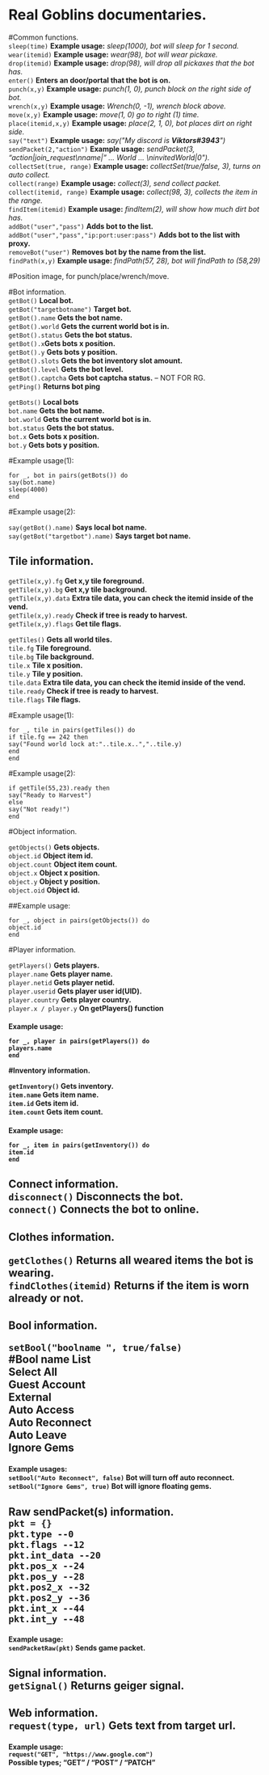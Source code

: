 <h1 class="code-line" data-line-start=0 data-line-end=1 ><a id="Real_Goblins_documentaries_0"></a>Real Goblins documentaries.</h1>
<p class="has-line-data" data-line-start="2" data-line-end="21">#Common functions.<br>
<code>sleep(time)</code>  <strong>Example usage:</strong> <em>sleep(1000), bot will sleep for 1 second.</em><br>
<code>wear(itemid)</code>  <strong>Example usage:</strong> <em>wear(98), bot will wear pickaxe.</em><br>
<code>drop(itemid)</code> <strong>Example usage:</strong> <em>drop(98), will drop all pickaxes that the bot has.</em><br>
<code>enter()</code>  <strong>Enters an door/portal that the bot is on.</strong><br>
<code>punch(x,y)</code> <strong>Example usage:</strong> <em>punch(1, 0), punch block on the right side of bot.</em><br>
<code>wrench(x,y)</code> <strong>Example usage:</strong> <em>Wrench(0, -1), wrench block above.</em><br>
<code>move(x,y)</code> <strong>Example usage:</strong> <em>move(1, 0) go to right (1) time.</em><br>
<code>place(itemid,x,y)</code> <strong>Example usage:</strong> <em>place(2, 1, 0), bot places dirt on right side.</em><br>
<code>say(&quot;text&quot;)</code> <strong>Example usage:</strong> <em>say(&quot;My discord is <strong>Viktors#3943</strong>&quot;)</em><br>
<code>sendPacket(2,&quot;action&quot;)</code> <strong>Example usage:</strong> <em>sendPacket(3, “action|join_request\nname|” … World … \ninvitedWorld|0&quot;).</em><br>
<code>collectSet(true, range)</code>  <strong>Example usage:</strong> <em>collectSet(true/false, 3), turns on auto collect.</em><br>
<code>collect(range)</code>  <strong>Example usage:</strong> <em>collect(3), send collect packet.</em><br>
<code>collect(itemid, range)</code>  <strong>Example usage:</strong> <em>collect(98, 3), collects the item in the range.</em><br>
<code>findItem(itemid)</code> <strong>Example usage:</strong> <em>findItem(2), will show how much dirt bot has.</em><br>
<code>addBot(&quot;user&quot;,&quot;pass&quot;)</code> <strong>Adds bot to the list.</strong><br>
<code>addBot(&quot;user&quot;,&quot;pass&quot;,&quot;ip:port:user:pass&quot;)</code> <strong>Adds bot to the list with proxy.</strong><br>
<code>removeBot(&quot;user&quot;)</code> <strong>Removes bot by the name from the list.</strong><br>
<code>findPath(x,y)</code> <strong>Example usage:</strong> <em>findPath(57, 28), bot will findPath to (58,29)</em></p>
<p class="has-line-data" data-line-start="22" data-line-end="24">#Position image, for punch/place/wrench/move.<br>
<img src="https://cdn.discordapp.com/attachments/1009152912628404266/1120072679651819530/IMG_9451.png" alt=""></p>
<p class="has-line-data" data-line-start="25" data-line-end="37">#Bot information.<br>
<code>getBot()</code> <strong>Local bot.</strong><br>
<code>getBot(&quot;targetbotname&quot;)</code> <strong>Target bot.</strong><br>
<code>getBot().name</code> <strong>Gets the bot name.</strong><br>
<code>getBot().world</code> <strong>Gets the current world bot is in.</strong><br>
<code>getBot().status</code> <strong>Gets the bot status.</strong><br>
<code>getBot().x</code><strong>Gets bots x position.</strong><br>
<code>getBot().y</code> <strong>Gets bots y position.</strong><br>
<code>getBot().slots</code> <strong>Gets the bot inventory slot amount.</strong><br>
<code>getBot().level</code> <strong>Gets the bot level.</strong><br>
<code>getBot().captcha</code> <strong>Gets bot captcha status.</strong> – NOT FOR RG.<br>
<code>getPing()</code> <strong>Returns bot ping</strong></p>
<p class="has-line-data" data-line-start="38" data-line-end="44"><code>getBots()</code> <strong>Local bots</strong><br>
<code>bot.name</code>  <strong>Gets the bot name.</strong><br>
<code>bot.world</code> <strong>Gets the current world bot is in.</strong><br>
<code>bot.status</code> <strong>Gets the bot status.</strong><br>
<code>bot.x</code> <strong>Gets bots x position.</strong><br>
<code>bot.y</code> <strong>Gets bots y position.</strong></p>
<p class="has-line-data" data-line-start="45" data-line-end="46">#Example usage(1):</p>
<p class="has-line-data" data-line-start="47" data-line-end="51"><code>for _, bot in pairs(getBots()) do</code><br>
<code>say(bot.name)</code><br>
<code>sleep(4000)</code><br>
<code>end</code></p>
<p class="has-line-data" data-line-start="52" data-line-end="53">#Example usage(2):</p>
<p class="has-line-data" data-line-start="54" data-line-end="56"><code>say(getBot().name)</code> <strong>Says local bot name.</strong><br>
<code>say(getBot(&quot;targetbot&quot;).name)</code> <strong>Says target bot name.</strong></p>
<h2 class="code-line" data-line-start=57 data-line-end=58 ><a id="Tile_information_57"></a>Tile information.</h2>
<p class="has-line-data" data-line-start="59" data-line-end="64"><code>getTile(x,y).fg</code> <strong>Get x,y tile foreground.</strong><br>
<code>getTile(x,y).bg</code> <strong>Get x,y tile background.</strong><br>
<code>getTile(x,y).data</code> <strong>Extra tile data, you can check the itemid inside of the vend.</strong><br>
<code>getTile(x,y).ready</code> <strong>Check if tree is ready to harvest.</strong><br>
<code>getTile(x,y).flags</code> <strong>Get tile flags.</strong></p>
<p class="has-line-data" data-line-start="66" data-line-end="74"><code>getTiles()</code> <strong>Gets all world tiles.</strong><br>
<code>tile.fg</code> <strong>Tile foreground.</strong><br>
<code>tile.bg</code> <strong>Tile background.</strong><br>
<code>tile.x</code> <strong>Tile x position.</strong><br>
<code>tile.y</code> <strong>Tile y position.</strong><br>
<code>tile.data</code> <strong>Extra tile data, you can check the itemid inside of the vend.</strong><br>
<code>tile.ready</code> <strong>Check if tree is ready to harvest.</strong><br>
<code>tile.flags</code> <strong>Tile flags.</strong></p>
<p class="has-line-data" data-line-start="75" data-line-end="76">#Example usage(1):</p>
<p class="has-line-data" data-line-start="77" data-line-end="82"><code>for _, tile in pairs(getTiles()) do</code><br>
<code>if tile.fg == 242 then</code><br>
<code>say(&quot;Found world lock at:&quot;..tile.x..&quot;,&quot;..tile.y)</code><br>
<code>end</code><br>
<code>end</code></p>
<p class="has-line-data" data-line-start="83" data-line-end="84">#Example usage(2):</p>
<p class="has-line-data" data-line-start="85" data-line-end="90"><code>if getTile(55,23).ready then</code><br>
<code>say(&quot;Ready to Harvest&quot;)</code><br>
<code>else</code><br>
<code>say(&quot;Not ready!&quot;)</code><br>
<code>end</code></p>
<p class="has-line-data" data-line-start="91" data-line-end="92">#Object information.</p>
<p class="has-line-data" data-line-start="93" data-line-end="99"><code>getObjects()</code> <strong>Gets objects.</strong><br>
<code>object.id</code> <strong>Object item id.</strong><br>
<code>object.count</code> <strong>Object item count.</strong><br>
<code>object.x</code> <strong>Object x position.</strong><br>
<code>object.y</code> <strong>Object y position.</strong><br>
<code>object.oid</code> <strong>Object id.</strong></p>
<p class="has-line-data" data-line-start="100" data-line-end="101">##Example usage:</p>
<p class="has-line-data" data-line-start="102" data-line-end="105"><code>for _, object in pairs(getObjects()) do</code><br>
<code>object.id</code><br>
<code>end</code></p>
<p class="has-line-data" data-line-start="106" data-line-end="107">#Player information.</p>
<p class="has-line-data" data-line-start="108" data-line-end="114"><code>getPlayers()</code> <strong>Gets players.</strong><br>
<code>player.name</code> <strong>Gets player name.</strong><br>
<code>player.netid</code> <strong>Gets player netid.</strong><br>
<code>player.userid</code> <strong>Gets player user id(UID).</strong><br>
<code>player.country</code> <strong>Gets player country.</strong><br>
<code>player.x / player.y</code> <strong>On getPlayers() function</strong></p>
<h4 class="has-line-data" data-line-start="115" data-line-end="116">Example usage:</p>
<p class="has-line-data" data-line-start="117" data-line-end="120"><code>for _, player in pairs(getPlayers()) do</code><br>
<code>players.name</code><br>
<code>end</code></p>
<p class="has-line-data" data-line-start="121" data-line-end="122">#Inventory information.</p>
<p class="has-line-data" data-line-start="123" data-line-end="127"><code>getInventory()</code> <strong>Gets inventory.</strong><br>
<code>item.name</code> <strong>Gets item name.</strong><br>
<code>item.id</code> <strong>Gets item id.</strong><br>
<code>item.count</code> <strong>Gets item count.</strong></p>
<h4 class="has-line-data" data-line-start="128" data-line-end="129">Example usage:</p>
<p class="has-line-data" data-line-start="130" data-line-end="133"><code>for _, item in pairs(getInventory()) do</code><br>
<code>item.id</code><br>
<code>end</code></p>
<h2 class="has-line-data" data-line-start="134" data-line-end="137">Connect information.<br>
<code>disconnect()</code> <strong>Disconnects the bot.</strong><br>
<code>connect()</code> <strong>Connects the bot to online.</strong></p>
<h2 class="has-line-data" data-line-start="138" data-line-end="139">Clothes information.</p>
<p class="has-line-data" data-line-start="140" data-line-end="142"><code>getClothes()</code> <strong>Returns all weared items the bot is wearing.</strong><br>
<code>findClothes(itemid)</code> <strong>Returns if the item is worn already or not.</strong></p>
<h2 class="has-line-data" data-line-start="143" data-line-end="144">Bool information.</p>
<p class="has-line-data" data-line-start="145" data-line-end="154"><code>setBool(&quot;boolname &quot;, true/false)</code><br>
#Bool name List<br>
Select All<br>
Guest Account<br>
External<br>
Auto Access<br>
Auto Reconnect<br>
Auto Leave<br>
Ignore Gems</p>
<h4 class="has-line-data" data-line-start="155" data-line-end="158">Example usages:<br>
<code>setBool(&quot;Auto Reconnect&quot;, false)</code> <strong>Bot will turn off auto reconnect.</strong><br>
<code>setBool(&quot;Ignore Gems&quot;, true)</code> <strong>Bot will ignore floating gems.</strong></p>
<h2 class="has-line-data" data-line-start="159" data-line-end="170">Raw sendPacket(s) information.<br>
<code>pkt = {}</code><br>
<code>pkt.type --0</code><br>
<code>pkt.flags --12</code><br>
<code>pkt.int_data --20</code><br>
<code>pkt.pos_x --24</code><br>
<code>pkt.pos_y --28</code><br>
<code>pkt.pos2_x --32</code><br>
<code>pkt.pos2_y --36</code><br>
<code>pkt.int_x --44</code><br>
<code>pkt.int_y --48</code></p>
<h4 class="has-line-data" data-line-start="171" data-line-end="173">Example usage:<br>
<code>sendPacketRaw(pkt)</code>  <strong>Sends game packet.</strong></p>
<h2 class="has-line-data" data-line-start="174" data-line-end="176">Signal information.<br>
<code>getSignal()</code> <strong>Returns geiger signal.</strong></p>
<h2 class="has-line-data" data-line-start="177" data-line-end="179">Web information.<br>
<code>request(type, url)</code> <strong>Gets text from target url.</strong></p>
<h4 class="has-line-data" data-line-start="180" data-line-end="183">Example usage:<br>
<code>request(&quot;GET&quot;, &quot;https://www.google.com&quot;)</code><br>
<strong>Possible types; “GET” / “POST” / “PATCH”</strong></p>
